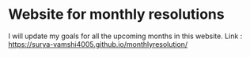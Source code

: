 # Website for monthly resolutions
I will update my goals for all the upcoming months in this website.
Link : https://surya-vamshi4005.github.io/monthlyresolution/
